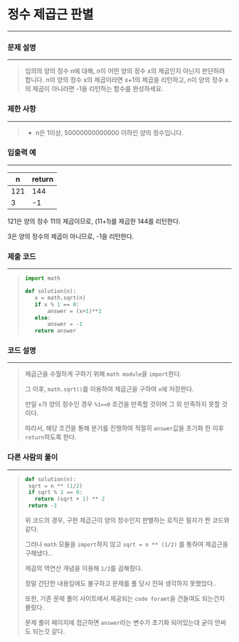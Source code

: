 # 정수 제곱근 판별 

---



### 문제 설명

---

>임의의 양의 정수 n에 대해, n이 어떤 양의 정수 x의 제곱인지 아닌지 판단하려 합니다.
>n이 양의 정수 x의 제곱이라면 x+1의 제곱을 리턴하고, n이 양의 정수 x의 제곱이 아니라면 -1을 리턴하는 함수를 완성하세요.



### 제한 사항

---

>* n은 1이상, 50000000000000 이하인 양의 정수입니다.



### 입출력 예

---

| n    | return |
| ---- | ------ |
| 121  | 144    |
| 3    | -1     |

121은 양의 정수 11의 제곱이므로, (11+1)를 제곱한 144를 리턴한다.

3은 양의 정수의 제곱이 아니므로, -1을 리턴한다.



### 제출 코드

---

>```python
>import math
>
>def solution(n):
>    x = math.sqrt(n)
>    if x % 1 == 0:
>        answer = (x+1)**2
>    else:
>        answer = -1
>    return answer
>```



### 코드 설명

---

>제곱근을 수월하게 구하기 위해 `math module`을 `import`한다.
>
>그 이후, `math.sqrt()`를 이용하여 제곱근을 구하여 `x`에 저장한다.
>
>만일 `x`가 양의 정수인 경우 `%1==0` 조건을 만족할 것이며 그 외 만족하지 못할 것 이다.
>
>따라서, 해당 조건을 통해 분기를 진행하여 적절히 `answer`값을 초기화 한 이후 `return`하도록 한다.



### 다른 사람의 풀이

---

>```python
>def solution(n):
>  sqrt = n ** (1/2)
>  if sqrt % 1 == 0:
>    return (sqrt + 1) ** 2
>  return -1
>```
>
>
>위 코드의 경우, 구한 제곱근이 양의 정수인지 판별하는 로직은 필자가 짠 코드와 같다.
>
>그러나 `math` 모듈을 `import`하지 않고 `sqrt = n ** (1/2)` 를 통하여 제곱근을 구해냈다..
>
>제곱의 역연산 개념을 이용해 `1/2`를 곱해줬다.
>
>정말 간단한 내용임에도 불구하고 문제를 풀 당시 전혀 생각하지 못했었다..
>
>또한, 기존 문제 풀이 사이트에서 제공되는 `code foramt`을 건들여도 되는건지 몰랐다.
>
>문제 풀이 페이지에 접근하면  `answer`라는 변수가 초기화 되어있는데 굳이 안써도 되는것 같다.
>
>
>
>